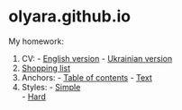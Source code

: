 # olyara.github.io
My homework:
1. CV: - [English version](https://olyara.github.io/CV/cv_en.html)
       - [Ukrainian version](https://olyara.github.io/CV/cv_uk.html)
2. [Shopping list](https://olyara.github.io/Shopping-list/task1.html)
3. Anchors: - [Table of contents](https://olyara.github.io/Anchors/task2_1.html) 
            - [Text](https://olyara.github.io/Anchors/task2_2.html)
4. Styles: - [Simple](https://olyara.github.io/styles-simple/)  
           - [Hard](https://olyara.github.io/styles-hard/)
